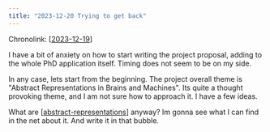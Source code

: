 ```yaml
---
title: "2023-12-20 Trying to get back"
---
```


Chronolink: [[2023-12-19]]

I have a bit of anxiety on how to start writing the project proposal, adding to the whole PhD application itself. Timing does not seem to be on my side.

In any case, lets start from the beginning. The project overall theme is "Abstract Representations in Brains and Machines". Its quite a thought provoking theme, and I am not sure how to approach it. I have a few ideas.

What are [[abstract-representations]] anyway? Im gonna see what I can find in the net about it. And write it in that bubble.








[//begin]: # "Autogenerated link references for markdown compatibility"
[2023-12-19]: ./../wayward/2023-12-19 "2023-12-19"
[abstract-representations]: ./../bubbles/abstract-representations "abstract-representations"
[//end]: # "Autogenerated link references"